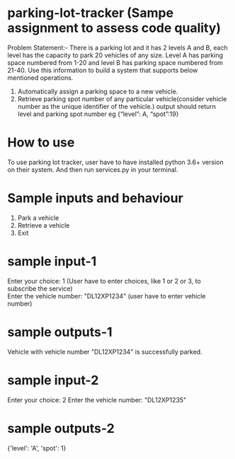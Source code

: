# parking-lot-tracker (Sampe assignment to assess code quality)

Problem Statement:-
There is a parking lot and it has 2 levels A and B, each level has the capacity to park 20
vehicles of any size. Level A has parking space numbered from 1-20 and level B has parking
space numbered from 21-40. Use this information to build a system that supports below
mentioned operations.
1. Automatically assign a parking space to a new vehicle.
2. Retrieve parking spot number of any particular vehicle(consider vehicle number as the
unique identifier of the vehicle.) output should return level and parking spot number eg
{“level”: A, “spot”:19}

# How to use
To use parking lot tracker, user have to have installed python 3.6+ version on their system.
And then run services.py in your terminal.


# Sample inputs and behaviour
 1. Park a vehicle
 2. Retrieve a vehicle
 3. Exit
# sample input-1
Enter your choice: 1  (User have to enter choices, like 1 or 2 or 3, to subscribe the service)<br>
Enter the vehicle number: "DL12XP1234" (user have to enter vehicle number)

# sample outputs-1
Vehicle with vehicle number "DL12XP1234" is successfully parked.

# sample input-2
Enter your choice: 2
Enter the vehicle number: "DL12XP1235"

# sample outputs-2
{'level': 'A', 'spot': 1}
